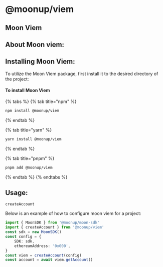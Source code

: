 # @moonup/viem

## Moon Viem

## **About Moon viem:**



## **Installing Moon Viem:**

To utilize the Moon Viem package, first install it to the desired directory of the project:

#### To install Moon Viem

{% tabs %}
{% tab title="npm" %}
```bash
npm install @moonup/viem
```
{% endtab %}

{% tab title="yarn" %}
```bash
yarn install @moonup/viem
```
{% endtab %}

{% tab title="pnpm" %}
```bash
pnpm add @moonup/viem
```
{% endtab %}
{% endtabs %}



## Usage:

`createAccount`

Below is an example of how to configure moon viem for a project:

```typescript
import { MoonSDK } from '@moonup/moon-sdk'
import { createAccount } from '@moonup/viem'
const sdk = new MoonSDK()
const config = {
    SDK: sdk,
    ethereumAddress: '0x000',
}
const viem = createAccount(config)
const account = await viem.getAccount()
```
